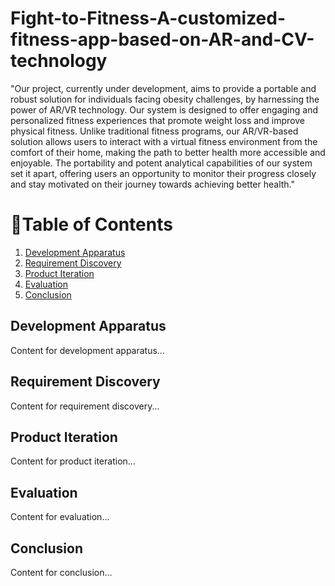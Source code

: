 # Fight-to-Fitness-A-customized-fitness-app-based-on-AR-and-CV-technology

"Our project, currently under development, aims to provide a portable and robust solution for individuals facing obesity challenges, by harnessing the power of AR/VR technology. Our system is designed to offer engaging and personalized fitness experiences that promote weight loss and improve physical fitness. Unlike traditional fitness programs, our AR/VR-based solution allows users to interact with a virtual fitness environment from the comfort of their home, making the path to better health more accessible and enjoyable. The portability and potent analytical capabilities of our system set it apart, offering users an opportunity to monitor their progress closely and stay motivated on their journey towards achieving better health."

# 📑Table of Contents
1. [Development Apparatus](#development-apparatus)
2. [Requirement Discovery](#requirement-discovery)
3. [Product Iteration](#product-iteration)
4. [Evaluation](#evaluation)
5. [Conclusion](#conclusion)

## Development Apparatus
Content for development apparatus...

## Requirement Discovery
Content for requirement discovery...

## Product Iteration
Content for product iteration...

## Evaluation
Content for evaluation...

## Conclusion
Content for conclusion...
